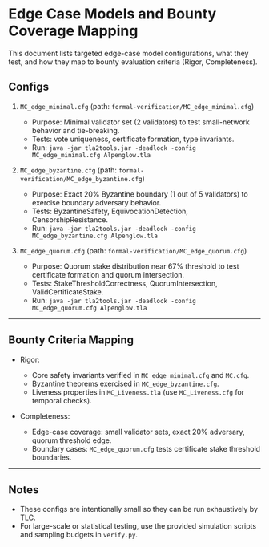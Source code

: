 # Edge Case Models and Bounty Coverage Mapping

This document lists targeted edge-case model configurations, what they test, and how they map to bounty evaluation criteria (Rigor, Completeness).

## Configs

1. `MC_edge_minimal.cfg` (path: `formal-verification/MC_edge_minimal.cfg`)
   - Purpose: Minimal validator set (2 validators) to test small-network behavior and tie-breaking.
   - Tests: vote uniqueness, certificate formation, type invariants.
   - Run: `java -jar tla2tools.jar -deadlock -config MC_edge_minimal.cfg Alpenglow.tla`

2. `MC_edge_byzantine.cfg` (path: `formal-verification/MC_edge_byzantine.cfg`)
   - Purpose: Exact 20% Byzantine boundary (1 out of 5 validators) to exercise boundary adversary behavior.
   - Tests: ByzantineSafety, EquivocationDetection, CensorshipResistance.
   - Run: `java -jar tla2tools.jar -deadlock -config MC_edge_byzantine.cfg Alpenglow.tla`

3. `MC_edge_quorum.cfg` (path: `formal-verification/MC_edge_quorum.cfg`)
   - Purpose: Quorum stake distribution near 67% threshold to test certificate formation and quorum intersection.
   - Tests: StakeThresholdCorrectness, QuorumIntersection, ValidCertificateStake.
   - Run: `java -jar tla2tools.jar -deadlock -config MC_edge_quorum.cfg Alpenglow.tla`

---

## Bounty Criteria Mapping

- Rigor:
  - Core safety invariants verified in `MC_edge_minimal.cfg` and `MC.cfg`.
  - Byzantine theorems exercised in `MC_edge_byzantine.cfg`.
  - Liveness properties in `MC_Liveness.tla` (use `MC_Liveness.cfg` for temporal checks).

- Completeness:
  - Edge-case coverage: small validator sets, exact 20% adversary, quorum threshold edge.
  - Boundary cases: `MC_edge_quorum.cfg` tests certificate stake threshold boundaries.

---

## Notes

- These configs are intentionally small so they can be run exhaustively by TLC.
- For large-scale or statistical testing, use the provided simulation scripts and sampling budgets in `verify.py`.

